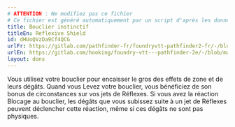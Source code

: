```yaml
---
# ATTENTION : Ne modifiez pas ce fichier
# Ce fichier est généré automatiquement par un script d'après les données du module Foundry VTT officiel et de sa traduction
title: Bouclier instinctif
titleEn: Reflexive Shield
id: dHUoQVzDa9Cf4QCG
urlFr: https://gitlab.com/pathfinder-fr/foundryvtt-pathfinder2-fr/-/blob/master/data/feats/dHUoQVzDa9Cf4QCG.htm
urlEn: https://gitlab.com/hooking/foundry-vtt---pathfinder-2e/-/blob/master/packs/data/feats.db/reflexive-shield.json
layout: dons
---
```

Vous utilisez votre bouclier pour encaisser le gros des effets de zone et de leurs dégâts. Quand vous Levez votre bouclier, vous bénéficiez de son bonus de circonstances sur vos jets de Réflexes. Si vous avez la réaction Blocage au bouclier, les dégâts que vous subissez suite à un jet de Réflexes peuvent déclencher cette réaction, même si ces dégâts ne sont pas physiques.

